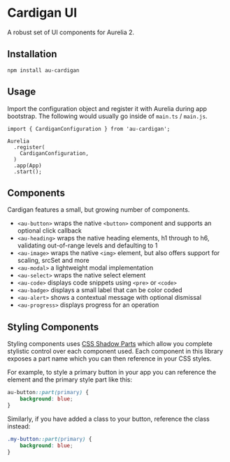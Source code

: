 # Cardigan UI

A robust set of UI components for Aurelia 2.

## Installation

```
npm install au-cardigan
```

## Usage

Import the configuration object and register it with Aurelia during app bootstrap. The following would usually go inside of `main.ts` / `main.js`.

```
import { CardiganConfiguration } from 'au-cardigan';

Aurelia
  .register(
    CardiganConfiguration,
  )
  .app(App)
  .start();
```

## Components

Cardigan features a small, but growing number of components.

- `<au-button>` wraps the native `<button>` component and supports an optional click callback
- `<au-heading>` wraps the native heading elements, h1 through to h6, validating out-of-range levels and defaulting to 1
- `<au-image>` wraps the native `<img>` element, but also offers support for scaling, srcSet and more
- `<au-modal>` a lightweight modal implementation
- `<au-select>` wraps the native select element
- `<au-code>` displays code snippets using `<pre>` or `<code>`
- `<au-badge>` displays a small label that can be color coded
- `<au-alert>` shows a contextual message with optional dismissal
- `<au-progress>` displays progress for an operation

## Styling Components

Styling components uses [CSS Shadow Parts](https://meowni.ca/posts/part-theme-explainer/) which allow you complete stylistic control over each component used. Each component in this library exposes a part name which you can then reference in your CSS styles.

For example, to style a primary button in your app you can reference the element and the primary style part like this:

```css
au-button::part(primary) {
    background: blue;
}
```

Similarly, if you have added a class to your button, reference the class instead:

```css
.my-button::part(primary) {
    background: blue;
}
```
